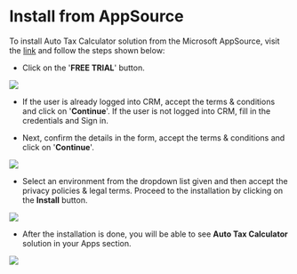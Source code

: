 # Install from AppSource

To install Auto Tax Calculator solution from the Microsoft AppSource, visit the [link](https://appsource.microsoft.com/en-us/product/dynamics-365/inogic.automated-tax-calculation-processing-dynamics-365-?tab=Overview) and follow the steps shown below:&#x20;

* Click on the '**FREE TRIAL**' button.

![](<../../.gitbook/assets/Install\_1 (3).png>)

*   If the user is already logged into CRM, accept the terms & conditions and click on '**Continue**'. If the user is not logged into CRM, fill in the credentials and Sign in.


* Next, confirm the details in the form, accept the terms & conditions and click on '**Continue**'.

![](<../../.gitbook/assets/Install\_2 (6).png>)

* Select an environment from the dropdown list given and then accept the privacy policies & legal terms. Proceed to the installation by clicking on the **Install** button.

![](<../../.gitbook/assets/Install\_3 (2).png>)

* After the installation is done, you will be able to see **Auto Tax Calculator** solution in your Apps section.

![](<../../.gitbook/assets/Install\_4 (5).png>)
